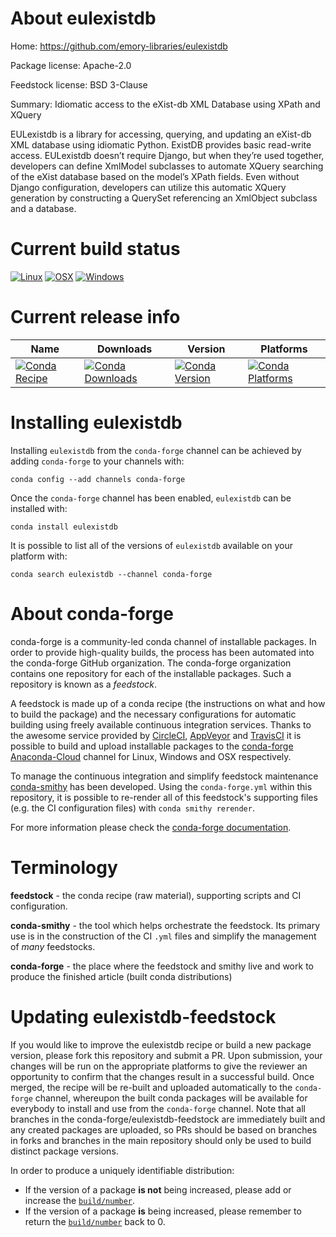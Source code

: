 About eulexistdb
================

Home: https://github.com/emory-libraries/eulexistdb

Package license: Apache-2.0

Feedstock license: BSD 3-Clause

Summary: Idiomatic access to the eXist-db XML Database using XPath and XQuery

EULexistdb is a library for accessing, querying, and updating an eXist-db
XML database using idiomatic Python. ExistDB provides basic read-write
access. EULexistdb doesn’t require Django, but when they’re used together,
developers can define XmlModel subclasses to automate XQuery searching of
the eXist database based on the model’s XPath fields. Even without Django
configuration, developers can utilize this automatic XQuery generation by
constructing a QuerySet referencing an XmlObject subclass and a database.


Current build status
====================

[![Linux](https://img.shields.io/circleci/project/github/conda-forge/eulexistdb-feedstock/master.svg?label=Linux)](https://circleci.com/gh/conda-forge/eulexistdb-feedstock)
[![OSX](https://img.shields.io/travis/conda-forge/eulexistdb-feedstock/master.svg?label=macOS)](https://travis-ci.org/conda-forge/eulexistdb-feedstock)
[![Windows](https://img.shields.io/appveyor/ci/conda-forge/eulexistdb-feedstock/master.svg?label=Windows)](https://ci.appveyor.com/project/conda-forge/eulexistdb-feedstock/branch/master)

Current release info
====================

| Name | Downloads | Version | Platforms |
| --- | --- | --- | --- |
| [![Conda Recipe](https://img.shields.io/badge/recipe-eulexistdb-green.svg)](https://anaconda.org/conda-forge/eulexistdb) | [![Conda Downloads](https://img.shields.io/conda/dn/conda-forge/eulexistdb.svg)](https://anaconda.org/conda-forge/eulexistdb) | [![Conda Version](https://img.shields.io/conda/vn/conda-forge/eulexistdb.svg)](https://anaconda.org/conda-forge/eulexistdb) | [![Conda Platforms](https://img.shields.io/conda/pn/conda-forge/eulexistdb.svg)](https://anaconda.org/conda-forge/eulexistdb) |

Installing eulexistdb
=====================

Installing `eulexistdb` from the `conda-forge` channel can be achieved by adding `conda-forge` to your channels with:

```
conda config --add channels conda-forge
```

Once the `conda-forge` channel has been enabled, `eulexistdb` can be installed with:

```
conda install eulexistdb
```

It is possible to list all of the versions of `eulexistdb` available on your platform with:

```
conda search eulexistdb --channel conda-forge
```


About conda-forge
=================

conda-forge is a community-led conda channel of installable packages.
In order to provide high-quality builds, the process has been automated into the
conda-forge GitHub organization. The conda-forge organization contains one repository
for each of the installable packages. Such a repository is known as a *feedstock*.

A feedstock is made up of a conda recipe (the instructions on what and how to build
the package) and the necessary configurations for automatic building using freely
available continuous integration services. Thanks to the awesome service provided by
[CircleCI](https://circleci.com/), [AppVeyor](http://www.appveyor.com/)
and [TravisCI](https://travis-ci.org/) it is possible to build and upload installable
packages to the [conda-forge](https://anaconda.org/conda-forge)
[Anaconda-Cloud](http://docs.anaconda.org/) channel for Linux, Windows and OSX respectively.

To manage the continuous integration and simplify feedstock maintenance
[conda-smithy](http://github.com/conda-forge/conda-smithy) has been developed.
Using the ``conda-forge.yml`` within this repository, it is possible to re-render all of
this feedstock's supporting files (e.g. the CI configuration files) with ``conda smithy rerender``.

For more information please check the [conda-forge documentation](https://conda-forge.org/docs/).

Terminology
===========

**feedstock** - the conda recipe (raw material), supporting scripts and CI configuration.

**conda-smithy** - the tool which helps orchestrate the feedstock.
                   Its primary use is in the construction of the CI ``.yml`` files
                   and simplify the management of *many* feedstocks.

**conda-forge** - the place where the feedstock and smithy live and work to
                  produce the finished article (built conda distributions)


Updating eulexistdb-feedstock
=============================

If you would like to improve the eulexistdb recipe or build a new
package version, please fork this repository and submit a PR. Upon submission,
your changes will be run on the appropriate platforms to give the reviewer an
opportunity to confirm that the changes result in a successful build. Once
merged, the recipe will be re-built and uploaded automatically to the
`conda-forge` channel, whereupon the built conda packages will be available for
everybody to install and use from the `conda-forge` channel.
Note that all branches in the conda-forge/eulexistdb-feedstock are
immediately built and any created packages are uploaded, so PRs should be based
on branches in forks and branches in the main repository should only be used to
build distinct package versions.

In order to produce a uniquely identifiable distribution:
 * If the version of a package **is not** being increased, please add or increase
   the [``build/number``](http://conda.pydata.org/docs/building/meta-yaml.html#build-number-and-string).
 * If the version of a package **is** being increased, please remember to return
   the [``build/number``](http://conda.pydata.org/docs/building/meta-yaml.html#build-number-and-string)
   back to 0.